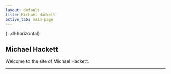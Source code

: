 ```yaml
---
layout: default
title: Michael Hackett
active_tab: main-page
---
```

{: .dl-horizontal}

## Michael Hackett

Welcome to the site of Michael Hackett.

---
